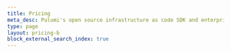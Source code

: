 ```yaml
---
title: Pricing
meta_desc: Pulumi's open source infrastructure as code SDK and enterprise SaaS is available in various editions with a starting cost of free.
type: page
layout: pricing-b
block_external_search_index: true
---
```

